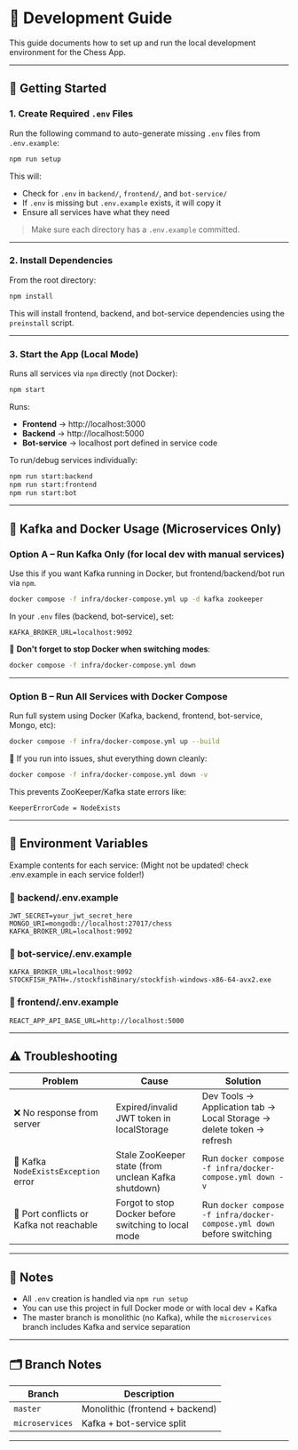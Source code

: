 # 🧪 Development Guide

This guide documents how to set up and run the local development environment for the Chess App.

---

## 🚀 Getting Started

### 1. Create Required `.env` Files

Run the following command to auto-generate missing `.env` files from `.env.example`:

```bash
npm run setup
```

This will:
- Check for `.env` in `backend/`, `frontend/`, and `bot-service/`
- If `.env` is missing but `.env.example` exists, it will copy it
- Ensure all services have what they need

> Make sure each directory has a `.env.example` committed.

---

### 2. Install Dependencies

From the root directory:

```bash
npm install
```

This will install frontend, backend, and bot-service dependencies using the `preinstall` script.

---

### 3. Start the App (Local Mode)

Runs all services via `npm` directly (not Docker):

```bash
npm start
```

Runs:
- **Frontend** → http://localhost:3000
- **Backend** → http://localhost:5000
- **Bot-service** → localhost port defined in service code

To run/debug services individually:

```bash
npm run start:backend
npm run start:frontend
npm run start:bot
```

---

## 🧩 Kafka and Docker Usage (Microservices Only)

### Option A – Run Kafka Only (for local dev with manual services)

Use this if you want Kafka running in Docker, but frontend/backend/bot run via `npm`.

```bash
docker compose -f infra/docker-compose.yml up -d kafka zookeeper
```

In your `.env` files (backend, bot-service), set:
```env
KAFKA_BROKER_URL=localhost:9092
```

🛑 **Don't forget to stop Docker when switching modes**:
```bash
docker compose -f infra/docker-compose.yml down
```

---

### Option B – Run All Services with Docker Compose

Run full system using Docker (Kafka, backend, frontend, bot-service, Mongo, etc):

```bash
docker compose -f infra/docker-compose.yml up --build
```

🛑 If you run into issues, shut everything down cleanly:
```bash
docker compose -f infra/docker-compose.yml down -v
```

This prevents ZooKeeper/Kafka state errors like:
```
KeeperErrorCode = NodeExists
```

---

## 🔐 Environment Variables

Example contents for each service: (Might not be updated! check .env.example in each service folder!)

### 📁 backend/.env.example
```env
JWT_SECRET=your_jwt_secret_here
MONGO_URI=mongodb://localhost:27017/chess
KAFKA_BROKER_URL=localhost:9092
```

### 📁 bot-service/.env.example
```env
KAFKA_BROKER_URL=localhost:9092
STOCKFISH_PATH=./stockfishBinary/stockfish-windows-x86-64-avx2.exe
```

### 📁 frontend/.env.example
```env
REACT_APP_API_BASE_URL=http://localhost:5000
```

---

## ⚠️ Troubleshooting

| Problem                                  | Cause                                                | Solution                                                               |
| ---------------------------------------- | ---------------------------------------------------- | ---------------------------------------------------------------------- |
| ❌ No response from server                | Expired/invalid JWT token in localStorage            | Dev Tools → Application tab → Local Storage → delete token → refresh   |
| 🐘 Kafka `NodeExistsException` error     | Stale ZooKeeper state (from unclean Kafka shutdown)  | Run `docker compose -f infra/docker-compose.yml down -v`               |
| 🛑 Port conflicts or Kafka not reachable | Forgot to stop Docker before switching to local mode | Run `docker compose -f infra/docker-compose.yml down` before switching |


---

## 🧠 Notes

- All `.env` creation is handled via `npm run setup`
- You can use this project in full Docker mode or with local dev + Kafka
- The master branch is monolithic (no Kafka), while the `microservices` branch includes Kafka and service separation

---

## 🗂️ Branch Notes

| Branch           | Description                    |
|------------------|--------------------------------|
| `master`         | Monolithic (frontend + backend) |
| `microservices`  | Kafka + bot-service split       |

---
